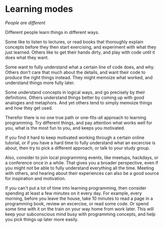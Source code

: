 # Learning modes

*People are different*

Different people learn things in different ways.

Some like to listen to lectures, or read books that thoroughly explain concepts
before they then start exercising, and experiment with what they just learned.
Others like to get their hands dirty, and play with code until it does what
they want.

Some want to fully understand what a certain line of code does, and why.
Others don't care that much about the details, and want their code to produce
the right things instead. They might memoize what worked, and understand things
more fully later.

Some understand concepts in logical ways, and go precisely by their definitions.
Others understand things better by coming up with good analogies and metaphors.
And yet others tend to simply memoize things and how they get used.

Therefor there is no one true path or one-fits-all approach to learning
programming. Try different things, and pay attention what works well for you,
what is the most fun to you, and keeps you motivated.

If you find it hard to keep motivated working through a certain online tutorial,
or if you have a hard time to fully understand what an excercise is about, then
try to pick a different approach, or talk to your study group.

Also, consider to join local programming events, like meetups, hackdays, or a
conference once in a while. That gives you a broader perspective, even if you
might not be able to fully understand everything all the time. Meeting with
others, and hearing about their experiences can also be a good source for
inspiration and motivation.

If you can't put a lot of time into learning programming, then consider
spending at least a few minutes on it every day. For example, every morning,
before you leave the house, take 10 minutes to read a page in a programming
book, review an excercise, or read some code. Or spend some time with it
on the train on your way home from work later. This will keep your subconscious
mind busy with programming concepts, and help you pick things up later more
easily.
